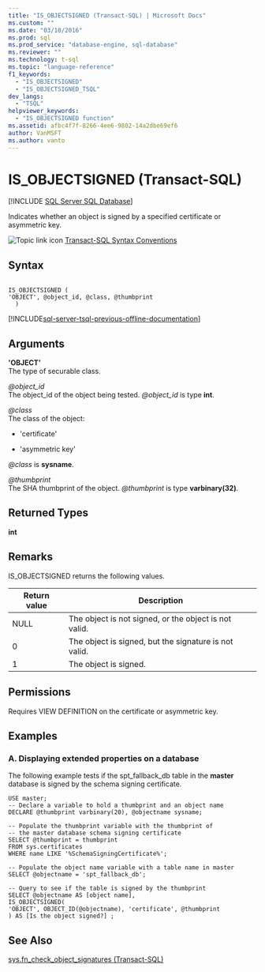 ```yaml
---
title: "IS_OBJECTSIGNED (Transact-SQL) | Microsoft Docs"
ms.custom: ""
ms.date: "03/10/2016"
ms.prod: sql
ms.prod_service: "database-engine, sql-database"
ms.reviewer: ""
ms.technology: t-sql
ms.topic: "language-reference"
f1_keywords: 
  - "IS_OBJECTSIGNED"
  - "IS_OBJECTSIGNED_TSQL"
dev_langs: 
  - "TSQL"
helpviewer_keywords: 
  - "IS_OBJECTSIGNED function"
ms.assetid: afbc4f7f-8266-4ee6-9802-14a2dbe69ef6
author: VanMSFT
ms.author: vanto
---
```

# IS_OBJECTSIGNED (Transact-SQL)
[!INCLUDE [SQL Server SQL Database](../../includes/applies-to-version/sql-asdb.md)]

  Indicates whether an object is signed by a specified certificate or asymmetric key.  
  
 ![Topic link icon](../../database-engine/configure-windows/media/topic-link.gif "Topic link icon") [Transact-SQL Syntax Conventions](../../t-sql/language-elements/transact-sql-syntax-conventions-transact-sql.md)  
  
## Syntax  
  
```  
  
IS_OBJECTSIGNED (   
'OBJECT', @object_id, @class, @thumbprint  
  )   
```  
  
[!INCLUDE[sql-server-tsql-previous-offline-documentation](../../includes/sql-server-tsql-previous-offline-documentation.md)]

## Arguments
 **'OBJECT'**  
 The type of securable class.  
  
 *\@object_id*  
 The object_id of the object being tested. *\@object_id* is type **int**.  
  
 *\@class*  
 The class of the object:  
  
-   'certificate'  
  
-   'asymmetric key'  
  
 *\@class* is **sysname**.  
  
 *\@thumbprint*  
 The SHA thumbprint of the object. *\@thumbprint* is type **varbinary(32)**.  
  
## Returned Types  
 **int**  
  
## Remarks  
 IS_OBJECTSIGNED returns the following values.  
  
|Return value|Description|  
|------------------|-----------------|  
|NULL|The object is not signed, or the object is not valid.|  
|0|The object is signed, but the signature is not valid.|  
|1|The object is signed.|  
  
## Permissions  
 Requires VIEW DEFINITION on the certificate or asymmetric key.  
  
## Examples  
  
### A. Displaying extended properties on a database  
 The following example tests if the spt_fallback_db table in the **master** database is signed by the schema signing certificate.  
  
```  
USE master;  
-- Declare a variable to hold a thumbprint and an object name  
DECLARE @thumbprint varbinary(20), @objectname sysname;  
  
-- Populate the thumbprint variable with the thumbprint of   
-- the master database schema signing certificate  
SELECT @thumbprint = thumbprint   
FROM sys.certificates   
WHERE name LIKE '%SchemaSigningCertificate%';  
  
-- Populate the object name variable with a table name in master  
SELECT @objectname = 'spt_fallback_db';  
  
-- Query to see if the table is signed by the thumbprint  
SELECT @objectname AS [object name],  
IS_OBJECTSIGNED(  
'OBJECT', OBJECT_ID(@objectname), 'certificate', @thumbprint  
) AS [Is the object signed?] ;  
```  
  
## See Also  
 [sys.fn_check_object_signatures &#40;Transact-SQL&#41;](../../relational-databases/system-functions/sys-fn-check-object-signatures-transact-sql.md)  
  
  
